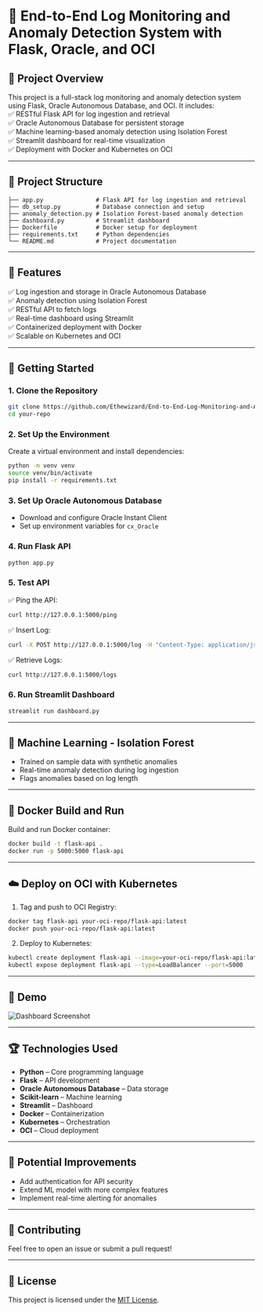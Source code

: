 # 🚀 **End-to-End Log Monitoring and Anomaly Detection System with Flask, Oracle, and OCI**  
 

## 📝 **Project Overview**  
This project is a full-stack log monitoring and anomaly detection system using Flask, Oracle Autonomous Database, and OCI. It includes:  
✅ RESTful Flask API for log ingestion and retrieval  
✅ Oracle Autonomous Database for persistent storage  
✅ Machine learning-based anomaly detection using Isolation Forest  
✅ Streamlit dashboard for real-time visualization  
✅ Deployment with Docker and Kubernetes on OCI  

---

## 📂 **Project Structure**  
```
├── app.py               # Flask API for log ingestion and retrieval
├── db_setup.py          # Database connection and setup
├── anomaly_detection.py # Isolation Forest-based anomaly detection
├── dashboard.py         # Streamlit dashboard
├── Dockerfile           # Docker setup for deployment
├── requirements.txt     # Python dependencies
└── README.md            # Project documentation
```

---

## 🎯 **Features**  
✅ Log ingestion and storage in Oracle Autonomous Database  
✅ Anomaly detection using Isolation Forest  
✅ RESTful API to fetch logs  
✅ Real-time dashboard using Streamlit  
✅ Containerized deployment with Docker  
✅ Scalable on Kubernetes and OCI  

---

## 🚀 **Getting Started**  
### 1. **Clone the Repository**  
```bash
git clone https://github.com/Ethewizard/End-to-End-Log-Monitoring-and-Anomaly-Detection-System-with-Flask-Oracle-and-OCI.git
cd your-repo
```

### 2. **Set Up the Environment**  
Create a virtual environment and install dependencies:  
```bash
python -m venv venv
source venv/bin/activate
pip install -r requirements.txt
```

### 3. **Set Up Oracle Autonomous Database**  
- Download and configure Oracle Instant Client  
- Set up environment variables for `cx_Oracle`  

### 4. **Run Flask API**  
```bash
python app.py
```

### 5. **Test API**  
✅ Ping the API:  
```bash
curl http://127.0.0.1:5000/ping
```

✅ Insert Log:  
```bash
curl -X POST http://127.0.0.1:5000/log -H "Content-Type: application/json" -d '{"log_message": "Test log"}'
```

✅ Retrieve Logs:  
```bash
curl http://127.0.0.1:5000/logs
```

### 6. **Run Streamlit Dashboard**  
```bash
streamlit run dashboard.py
```

---

## 🧠 **Machine Learning - Isolation Forest**  
- Trained on sample data with synthetic anomalies  
- Real-time anomaly detection during log ingestion  
- Flags anomalies based on log length  

---

## 🐳 **Docker Build and Run**  
Build and run Docker container:  
```bash
docker build -t flask-api .
docker run -p 5000:5000 flask-api
```

---

## ☁️ **Deploy on OCI with Kubernetes**  
1. Tag and push to OCI Registry:  
```bash
docker tag flask-api your-oci-repo/flask-api:latest
docker push your-oci-repo/flask-api:latest
```

2. Deploy to Kubernetes:  
```bash
kubectl create deployment flask-api --image=your-oci-repo/flask-api:latest
kubectl expose deployment flask-api --type=LoadBalancer --port=5000
```

---

## 📸 **Demo**  
![Dashboard Screenshot](https://via.placeholder.com/800x400?text=Demo+Screenshot)  

---

## 🏆 **Technologies Used**  
- **Python** – Core programming language  
- **Flask** – API development  
- **Oracle Autonomous Database** – Data storage  
- **Scikit-learn** – Machine learning  
- **Streamlit** – Dashboard  
- **Docker** – Containerization  
- **Kubernetes** – Orchestration  
- **OCI** – Cloud deployment  

---

## 🚨 **Potential Improvements**  
- Add authentication for API security  
- Extend ML model with more complex features  
- Implement real-time alerting for anomalies  

---

## 🙌 **Contributing**  
Feel free to open an issue or submit a pull request!  

---

## 📄 **License**  
This project is licensed under the [MIT License](LICENSE).  
